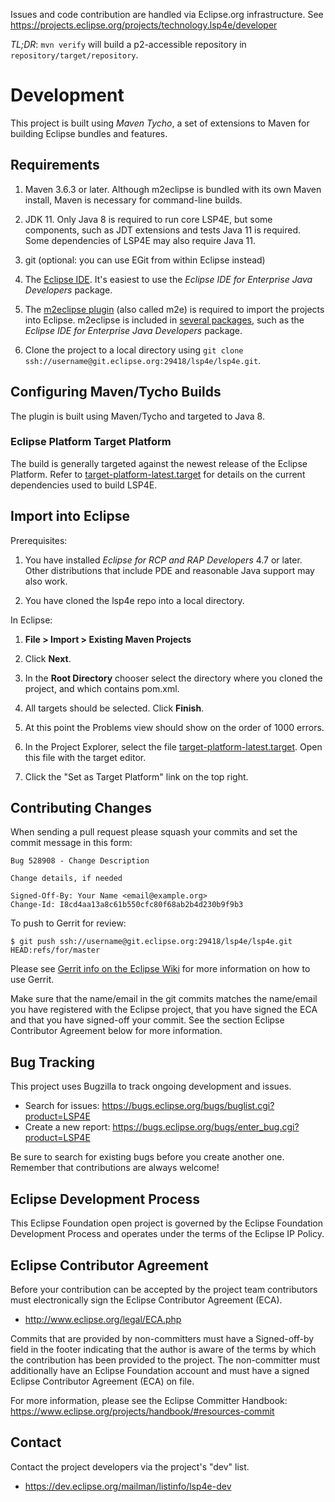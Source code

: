 Issues and code contribution are handled via Eclipse.org infrastructure. See https://projects.eclipse.org/projects/technology.lsp4e/developer

_TL;DR_: `mvn verify` will build a p2-accessible repository in `repository/target/repository`.

# Development

This project is built using _Maven Tycho_, a set of extensions to
Maven for building Eclipse bundles and features.

## Requirements

1. Maven 3.6.3 or later. Although m2eclipse is bundled with its own Maven install,
   Maven is necessary for command-line builds.

1. JDK 11. Only Java 8 is required to run core LSP4E, but some components, such as JDT extensions and tests Java 11 is required. Some dependencies of LSP4E may also require Java 11.

1. git (optional: you can use EGit from within Eclipse instead)

1. The [Eclipse IDE](https://www.eclipse.org/downloads/eclipse-packages/).
  It's easiest to use the _Eclipse IDE for Enterprise Java Developers_ package.

  1. The [m2eclipse plugin](http://www.eclipse.org/m2e/) (also called m2e) is
     required to import the projects into Eclipse. m2eclipse is included in
     [several packages](https://www.eclipse.org/downloads/packages/compare),
     such as the _Eclipse IDE for Enterprise Java Developers_ package.

1. Clone the project to a local directory using `git clone ssh://username@git.eclipse.org:29418/lsp4e/lsp4e.git`.

## Configuring Maven/Tycho Builds

The plugin is built using Maven/Tycho and targeted to Java 8.


### Eclipse Platform Target Platform

The build is generally targeted against the newest release of the Eclipse
Platform. Refer to [target-platform-latest.target](target-platforms/target-platform-latest/target-platform-latest.target) for details on the current dependencies used
to build LSP4E.

## Import into Eclipse

Prerequisites:

1. You have installed _Eclipse for RCP and RAP Developers_ 4.7 or later. 
   Other distributions that include PDE and reasonable Java support may also work.

2. You have cloned the lsp4e repo into a local directory.

In Eclipse:

1. **File > Import > Existing Maven Projects**

2. Click **Next**. 

3. In the **Root Directory** chooser select the directory where you cloned the project,
   and which contains pom.xml.

4. All targets should be selected. Click **Finish**.

5. At this point the Problems view should show on the order of 1000 errors.

6. In the Project Explorer, select the file
   [target-platform-latest.target](target-platforms/target-platform-latest/target-platform-latest.target).
   Open this file with the target editor.

7. Click the "Set as Target Platform" link on the top right.

## Contributing Changes

When sending a pull request please squash your commits and set the commit message
in this form:

```
Bug 528908 - Change Description

Change details, if needed

Signed-Off-By: Your Name <email@example.org>
Change-Id: I8cd4aa13a8c61b550cfc80f68ab2b4d230b9f9b3
```
To push to Gerrit for review:

```
$ git push ssh://username@git.eclipse.org:29418/lsp4e/lsp4e.git HEAD:refs/for/master
```

Please see [Gerrit info on the Eclipse Wiki](https://wiki.eclipse.org/Gerrit) for more information on how to use Gerrit.

Make sure that the name/email in the git commits matches the name/email you have
registered with the Eclipse project, that you have signed the ECA and that you have
signed-off your commit. See the section Eclipse Contributor Agreement below for more
information.

## Bug Tracking

This project uses Bugzilla to track ongoing development and issues.

* Search for issues: https://bugs.eclipse.org/bugs/buglist.cgi?product=LSP4E
* Create a new report:
   https://bugs.eclipse.org/bugs/enter_bug.cgi?product=LSP4E

Be sure to search for existing bugs before you create another one. Remember that
contributions are always welcome!

## Eclipse Development Process

This Eclipse Foundation open project is governed by the Eclipse Foundation
Development Process and operates under the terms of the Eclipse IP Policy.

## Eclipse Contributor Agreement

Before your contribution can be accepted by the project team contributors must
electronically sign the Eclipse Contributor Agreement (ECA).

* http://www.eclipse.org/legal/ECA.php

Commits that are provided by non-committers must have a Signed-off-by field in
the footer indicating that the author is aware of the terms by which the
contribution has been provided to the project. The non-committer must
additionally have an Eclipse Foundation account and must have a signed Eclipse
Contributor Agreement (ECA) on file.

For more information, please see the Eclipse Committer Handbook:
https://www.eclipse.org/projects/handbook/#resources-commit

## Contact

Contact the project developers via the project's "dev" list.

* https://dev.eclipse.org/mailman/listinfo/lsp4e-dev
